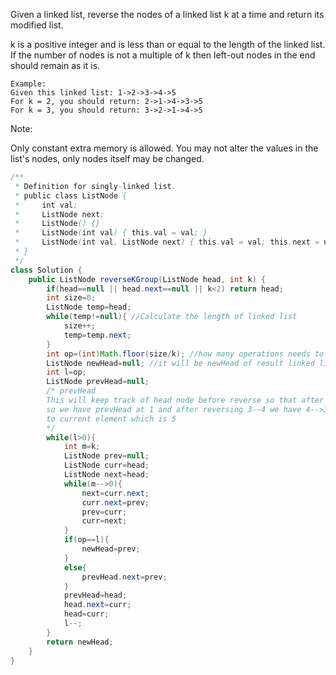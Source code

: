 Given a linked list, reverse the nodes of a linked list k at a time and return its modified list.

k is a positive integer and is less than or equal to the length of the linked list. If the number of nodes is not a multiple of k then left-out nodes in the end should remain as it is.
```
Example:
Given this linked list: 1->2->3->4->5
For k = 2, you should return: 2->1->4->3->5
For k = 3, you should return: 3->2->1->4->5
```
Note:

Only constant extra memory is allowed.
You may not alter the values in the list's nodes, only nodes itself may be changed.
```java
/**
 * Definition for singly-linked list.
 * public class ListNode {
 *     int val;
 *     ListNode next;
 *     ListNode() {}
 *     ListNode(int val) { this.val = val; }
 *     ListNode(int val, ListNode next) { this.val = val; this.next = next; }
 * }
 */
class Solution {
    public ListNode reverseKGroup(ListNode head, int k) {
        if(head==null || head.next==null || k<2) return head; 
        int size=0;
        ListNode temp=head;
        while(temp!=null){ //Calculate the length of linked list
            size++;
            temp=temp.next;
        }
        int op=(int)Math.floor(size/k); //how many operations needs to be performed
        ListNode newHead=null; //it will be newHead of result linked list . Will be assigned only once
        int l=op;
        ListNode prevHead=null; 
        /* prevHead
        This will keep track of head node before reverse so that after reversing in linked list for example, 2-->1-->3-->4-->5
        so we have prevHead at 1 and after reversing 3--4 we have 4-->3-->null so we assign 1-->4 and we have head at 3 so assign head.next
        to current element which is 5
        */
        while(l>0){
            int m=k;
            ListNode prev=null;
            ListNode curr=head;
            ListNode next=head;
            while(m-->0){
                next=curr.next;
                curr.next=prev;
                prev=curr;
                curr=next;
            }
            if(op==l){
                newHead=prev;
            }
            else{
                prevHead.next=prev;
            }
            prevHead=head;
            head.next=curr;
            head=curr;
            l--;
        }
        return newHead;
    }
}
```
